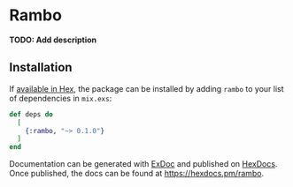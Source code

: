 # Rambo

**TODO: Add description**

## Installation

If [available in Hex](https://hex.pm/docs/publish), the package can be installed
by adding `rambo` to your list of dependencies in `mix.exs`:

```elixir
def deps do
  [
    {:rambo, "~> 0.1.0"}
  ]
end
```

Documentation can be generated with [ExDoc](https://github.com/elixir-lang/ex_doc)
and published on [HexDocs](https://hexdocs.pm). Once published, the docs can
be found at <https://hexdocs.pm/rambo>.

